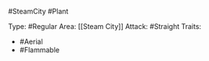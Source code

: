#SteamCity #Plant 

Type: #Regular 
Area: [[Steam City]]
Attack: #Straight
Traits:
- #Aerial
- #Flammable